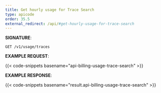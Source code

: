 ```yaml
---
title: Get hourly usage for Trace Search
type: apicode
order: 35.5
external_redirect: /api/#get-hourly-usage-for-trace-search
---
```


**SIGNATURE**:

`GET /v1/usage/traces`

**EXAMPLE REQUEST**:

{{< code-snippets basename="api-billing-usage-trace-search" >}}

**EXAMPLE RESPONSE**:

{{< code-snippets basename="result.api-billing-usage-trace-search" >}}
